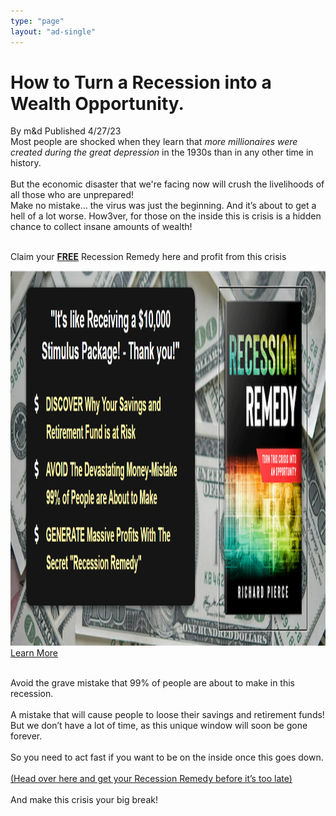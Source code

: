 ```yaml
---
type: "page"
layout: "ad-single"
---
```


<h1 class="text-danger text-center display-4">How to Turn a Recession into a Wealth Opportunity.</h1>
<div class="text-muted small mb-3">
By<span class=" text-uppercase"> m&d</span>
<span class="d-block">Published 4/27/23</span><br/></div>
<span class="display-3 fs-1">Most people are shocked when they learn that <em>more millionaires were created during the great depression</em> in the 1930s than in any other time in history.</span>
<br/><br/>

<div class="bg-lightgray p-2"><span class="display-3 fs-2">But the economic disaster that we're facing now will crush the livelihoods of all those who are unprepared!</span>
<br/>
<span class="display-3 fs-2">Make no mistake… the virus was just the beginning. And it’s about to get a
hell of a lot worse. How3ver, for those on the inside this is crisis is a
hidden chance to collect insane amounts of wealth!</span></div>

<p class="text-center display-2 fs-1"><br/>Claim your <strong><u>FREE</u></strong> Recession Remedy here and profit from this crisis</p>

<a href="https://bit.ly/449DZnw"><img src="recession-remedy-banner.png" class="img-fluid border rounded-3 shadow-lg mb-4 d-block mx-auto" alt="click here to learn the secrets to recession freedom" height="600" loading="lazy"/></a>
<a type="button" class="text-light w-50 btn btn-purple btn-lg px-4 me-sm-3 d-block mx-auto" href="https://bit.ly/449DZnw">
Learn More
</a>
<br><br>

<p class="display-3 fs-2 mt-2 mb-5">Avoid the grave mistake that 99% of people are about to make in this
recession.
<br><br>
A mistake that will cause people to loose their savings and
retirement funds! But we don’t have a lot of time, as this unique window
will soon be gone forever.
<br><br>
So you need to act fast if you want to be on the inside once this goes
down.
<br><br>
<a href="https://bit.ly/449DZnw" alt="Go To Remedy">(Head over here and get your Recession Remedy before it’s too late)</a>
<br><br>
And make this crisis your big break!<br><br><br><br></p>
